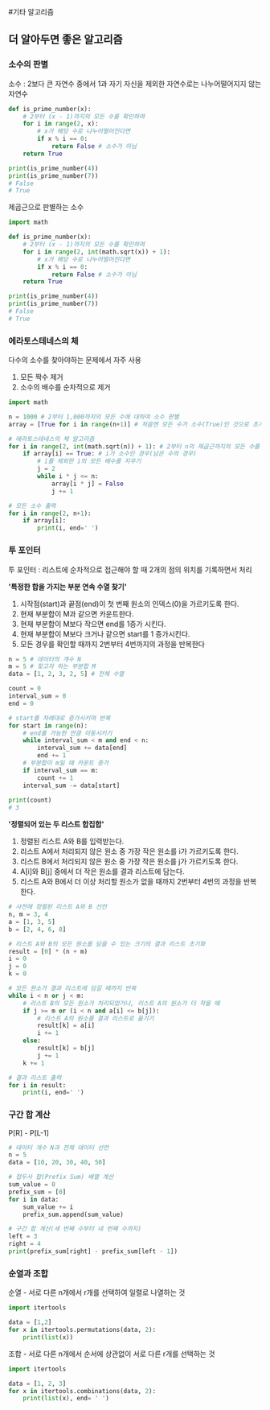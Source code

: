 #기타 알고리즘

## 더 알아두면 좋은 알고리즘
### 소수의 판별
소수 : 2보다 큰 자연수 중에서 1과 자기 자신을 제외한 자연수로는 나누어떨어지지 않는 자연수

```python
def is_prime_number(x):
    # 2부터 (x - 1)까지의 모든 수를 확인하며
    for i in range(2, x):
        # x가 해당 수로 나누어떨어진다면
        if x % i == 0:
            return False # 소수가 아님
    return True

print(is_prime_number(4))
print(is_prime_number(7))
# False
# True
```
제곱근으로 판별하는 소수
```python
import math

def is_prime_number(x):
    # 2부터 (x - 1)까지의 모든 수를 확인하며
    for i in range(2, int(math.sqrt(x)) + 1):
        # x가 해당 수로 나누어떨어진다면
        if x % i == 0:
            return False # 소수가 아님
    return True

print(is_prime_number(4))
print(is_prime_number(7))
# False
# True
```

### 에라토스테네스의 체 
다수의 소수를 찾아야하는 문제에서 자주 사용

1. 모든 짝수 제거
2. 소수의 배수를 순차적으로 제거
```python
import math

n = 1000 # 2부터 1,000까지의 모든 수에 대하여 소수 판별
array = [True for i in range(n+1)] # 처음엔 모든 수가 소수(True)인 것으로 초기화(0과 1은 제외)

# 에라토스테네스의 체 알고리즘
for i in range(2, int(math.sqrt(n)) + 1): # 2부터 n의 제곱근까지의 모든 수를 확인하며
    if array[i] == True: # i가 소수인 경우(남은 수의 경우)
        # i를 제외한 i의 모든 배수를 지우기
        j = 2
        while i * j <= n:
            array[i * j] = False
            j += 1

# 모든 소수 출력
for i in range(2, n+1):
    if array[i]:
        print(i, end=' ')
```

### 투 포인터
투 포인터 : 리스트에 순차적으로 접근해야 할 때 2개의 점의 위치를 기록하면서 처리

**'특정한 합을 가지는 부분 연속 수열 찾기'**
1. 시작점(start)과 끝점(end)이 첫 번째 원소의 인덱스(0)을 가르키도록 한다.
2. 현재 부분합이 M과 같으면 카운트한다.
3. 현재 부분합이 M보다 작으면 end를 1증가 시킨다.
4. 현재 부분합이 M보다 크거나 같으면 start를 1 증가시킨다.
5. 모든 경우를 확인할 때까지 2번부터 4번까지의 과정을 반복한다

```python
n = 5 # 데이터의 개수 N
m = 5 # 찾고자 하는 부분합 M
data = [1, 2, 3, 2, 5] # 전체 수열

count = 0
interval_sum = 0
end = 0

# start를 차례대로 증가시키며 반복
for start in range(n):
    # end를 가능한 만큼 이동시키기
    while interval_sum < m and end < n:
        interval_sum += data[end]
        end += 1
    # 부분합이 m일 때 카운트 증가
    if interval_sum == m:
        count += 1
    interval_sum -= data[start]
    
print(count)
# 3
```

**'정렬되어 있는 두 리스트 합집합'**
1. 정렬된 리스트 A와 B를 입력받는다.
2. 리스트 A에서 처리되지 않은 원소 중 가장 작은 원소를 i가 가르키도록 한다.
3. 리스트 B에서 처리되지 않은 원소 중 가장 작은 원소를 j가 가르키도록 한다.
4. A[i]와 B[j] 중에서 더 작은 원소를 결과 리스트에 담는다.
5. 리스트 A와 B에서 더 이상 처리할 원소가 없을 때까지 2번부터 4번의 과정을 반복한다.

```python
# 사전에 정렬된 리스트 A와 B 선언
n, m = 3, 4
a = [1, 3, 5]
b = [2, 4, 6, 8]

# 리스트 A와 B의 모든 원소를 담을 수 있는 크기의 결과 리스트 초기화
result = [0] * (n + m)
i = 0
j = 0
k = 0

# 모든 원소가 결과 리스트에 담길 때까지 반복
while i < n or j < m:
    # 리스트 B의 모든 원소가 처리되었거나, 리스트 A의 원소가 더 작을 때
    if j >= m or (i < n and a[i] <= b[j]):
        # 리스트 A의 원소를 결과 리스트로 옮기기
        result[k] = a[i]
        i += 1
    else:
        result[k] = b[j]
        j += 1
    k += 1

# 결과 리스트 출력
for i in result:
    print(i, end=' ')
```

### 구간 합 계산
P[R] - P[L-1]

```python
# 데이터 개수 N과 전체 데이터 선언
n = 5
data = [10, 20, 30, 40, 50]

# 접두사 합(Prefix Sum) 배열 계산
sum_value = 0
prefix_sum = [0]
for i in data:
    sum_value += i
    prefix_sum.append(sum_value)

# 구간 합 계산(세 번째 수부터 네 번째 수까지)
left = 3
right = 4
print(prefix_sum[right] - prefix_sum[left - 1])
```

### 순열과 조합
순열 - 서로 다른 n개에서 r개를 선택하여 일렬로 나열하는 것
```python
import itertools

data = [1,2]
for x in itertools.permutations(data, 2):
    print(list(x))
```
조합 - 서로 다른 n개에서 순서에 상관없이 서로 다른 r개를 선택하는 것
```python
import itertools

data = [1, 2, 3]
for x in itertools.combinations(data, 2):
    print(list(x), end= ' ')
```

